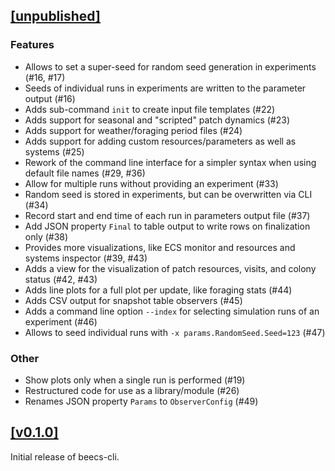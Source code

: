 ## [[unpublished]](https://github.com/mlange-42/beecs-cli/compare/v0.1.0...main)

### Features

- Allows to set a super-seed for random seed generation in experiments (#16, #17)
- Seeds of individual runs in experiments are written to the parameter output (#16)
- Adds sub-command `init` to create input file templates (#22)
- Adds support for seasonal and "scripted" patch dynamics (#23)
- Adds support for weather/foraging period files (#24)
- Adds support for adding custom resources/parameters as well as systems (#25)
- Rework of the command line interface for a simpler syntax when using default file names (#29, #36)
- Allow for multiple runs without providing an experiment (#33)
- Random seed is stored in experiments, but can be overwritten via CLI (#34)
- Record start and end time of each run in parameters output file (#37)
- Add JSON property `Final` to table output to write rows on finalization only (#38)
- Provides more visualizations, like ECS monitor and resources and systems inspector (#39, #43)
- Adds a view for the visualization of patch resources, visits, and colony status (#42, #43)
- Adds line plots for a full plot per update, like foraging stats (#44)
- Adds CSV output for snapshot table observers (#45)
- Adds a command line option `--index` for selecting simulation runs of an experiment (#46)
- Allows to seed individual runs with `-x params.RandomSeed.Seed=123` (#47)

### Other

- Show plots only when a single run is performed (#19)
- Restructured code for use as a library/module (#26)
- Renames JSON property `Params` to `ObserverConfig` (#49)

## [[v0.1.0]](https://github.com/mlange-42/beecs-cli/tree/v0.1.0)

Initial release of beecs-cli.
